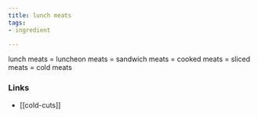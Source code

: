 ```yaml
---
title: lunch meats
tags:
- ingredient

---
```

lunch meats = luncheon meats = sandwich meats = cooked meats = sliced meats = cold meats

### Links

* [[cold-cuts]]

